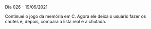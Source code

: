 Dia 026 - 19/09/2021

Continuei o jogo da memória em C. Agora ele deixa o usuário fazer os chutes e, depois, compara a lista real e a chutada.